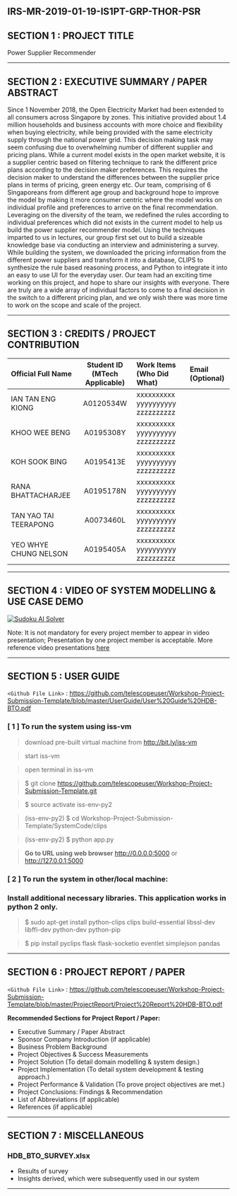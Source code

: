 IRS-MR-2019-01-19-IS1PT-GRP-THOR-PSR
---

## SECTION 1 : PROJECT TITLE
Power Supplier Recommender

---
## SECTION 2 : EXECUTIVE SUMMARY / PAPER ABSTRACT
Since 1 November 2018, the Open Electricity Market had been extended to all consumers across Singapore by zones. This initiative provided about 1.4 million households and business accounts with more choice and flexibility when buying electricity, while being provided with the same electricity supply through the national power grid. 
This decision making task may seem confusing due to overwhelming number of different supplier and pricing plans. While a current model exists in the open market website, it is a supplier centric based on filtering technique to rank the different price plans according to the decision maker preferences. This requires the decision maker to understand the differences between the supplier price plans in terms of pricing, green energy etc.   Our team, comprising of 6 Singaporeans from different age group and background hope to improve the model by making it more consumer centric where the model works on individual profile and preferences to arrive  on the final recommendation. Leveraging on the diversity of the team, we redefined the rules according to individual preferences which did not exists in the current model to help us build the power supplier recommender model. 
Using the techniques imparted to us in lectures, our group first set out to build a sizeable knowledge base via conducting an interview and administering a survey. While building the system, we downloaded the pricing information from the different power suppliers and transform it into a database, CLIPS to synthesize the rule based reasoning process, and Python to integrate it into an easy to use UI for the everyday user. 
Our team had an exciting time working on this project, and hope to share our insights with everyone. There are truly are a wide array of individual factors to come to a final decision in the switch to a different pricing plan, and we only wish there was more time to work on the scope and scale of the project.   

---
## SECTION 3 : CREDITS / PROJECT CONTRIBUTION

| Official Full Name  | Student ID (MTech Applicable)  | Work Items (Who Did What) | Email (Optional) |
| :------------ |:---------------:| :-----| :-----|
| IAN TAN ENG KIONG | A0120534W | xxxxxxxxxx yyyyyyyyyy zzzzzzzzzz|  |
| KHOO WEE BENG | A0195308Y | xxxxxxxxxx yyyyyyyyyy zzzzzzzzzz|  |
| KOH SOOK BING | A0195413E | xxxxxxxxxx yyyyyyyyyy zzzzzzzzzz|  |
| RANA BHATTACHARJEE | A0195178N | xxxxxxxxxx yyyyyyyyyy zzzzzzzzzz|  |
| TAN YAO TAI TEERAPONG | A0073460L | xxxxxxxxxx yyyyyyyyyy zzzzzzzzzz|  |
| YEO WHYE CHUNG NELSON | A0195405A | xxxxxxxxxx yyyyyyyyyy zzzzzzzzzz|  |

---
## SECTION 4 : VIDEO OF SYSTEM MODELLING & USE CASE DEMO

[![Sudoku AI Solver](http://img.youtube.com/vi/-AiYLUjP6o8/0.jpg)](https://youtu.be/-AiYLUjP6o8 "Sudoku AI Solver")

Note: It is not mandatory for every project member to appear in video presentation; Presentation by one project member is acceptable. 
More reference video presentations [here](https://telescopeuser.wordpress.com/2018/03/31/master-of-technology-solution-know-how-video-index-2/ "video presentations")

---
## SECTION 5 : USER GUIDE

`<Github File Link>` : <https://github.com/telescopeuser/Workshop-Project-Submission-Template/blob/master/UserGuide/User%20Guide%20HDB-BTO.pdf>

### [ 1 ] To run the system using iss-vm

> download pre-built virtual machine from http://bit.ly/iss-vm

> start iss-vm

> open terminal in iss-vm

> $ git clone https://github.com/telescopeuser/Workshop-Project-Submission-Template.git

> $ source activate iss-env-py2

> (iss-env-py2) $ cd Workshop-Project-Submission-Template/SystemCode/clips

> (iss-env-py2) $ python app.py

> **Go to URL using web browser** http://0.0.0.0:5000 or http://127.0.0.1:5000

### [ 2 ] To run the system in other/local machine:
### Install additional necessary libraries. This application works in python 2 only.

> $ sudo apt-get install python-clips clips build-essential libssl-dev libffi-dev python-dev python-pip

> $ pip install pyclips flask flask-socketio eventlet simplejson pandas

---
## SECTION 6 : PROJECT REPORT / PAPER

`<Github File Link>` : <https://github.com/telescopeuser/Workshop-Project-Submission-Template/blob/master/ProjectReport/Project%20Report%20HDB-BTO.pdf>

**Recommended Sections for Project Report / Paper:**
- Executive Summary / Paper Abstract
- Sponsor Company Introduction (if applicable)
- Business Problem Background
- Project Objectives & Success Measurements
- Project Solution (To detail domain modelling & system design.)
- Project Implementation (To detail system development & testing approach.)
- Project Performance & Validation (To prove project objectives are met.)
- Project Conclusions: Findings & Recommendation
- List of Abbreviations (if applicable)
- References (if applicable)

---
## SECTION 7 : MISCELLANEOUS

### HDB_BTO_SURVEY.xlsx
* Results of survey
* Insights derived, which were subsequently used in our system

---
